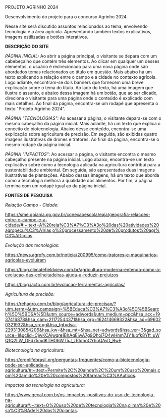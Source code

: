 PROJETO AGRINHO 2024

Desenvolvimento do projeto para o concurso Agrinho 2024.

Nesse site será discutido assuntos relacionados ao tema, envolvendo tecnologia e a área agrícola. Apresentando também textos explicativos, imagens estilizadas e botões interativos.

**DESCRIÇÃO DO SITE**

*PÁGINA INICIAL:*
Ao abrir a página principal, o visitante se depara com um cabebeçalho que contém três elementos. Ao clicar em qualquer um desses elementos, o usuário é redirecionado para uma nova página onde são abordados temas relacionados ao título em questão.
Mais abaixo há um texto explicando a relação entre o campo e a cidade no contexto agrícola.
Logo adiante, encontram-se dois banners que fornecem uma breve explicação sobre o tema do título. Ao lado do texto, há uma imagem que ilustra o assunto, e abaixo dessa imagem há um botão, que ao ser clicado, direciona o visitante para uma página onde o conteúdo é explicado com mais detalhes.
Ao final da página, encontra-se um rodapé que apresenta o texto "Projeto Agrinho 2024".

*PÁGINA "TECNOLOGIAS":*
Ao acessar a página, o visitante depara-se com o mesmo cabeçalho da página inicial. 
Mais adiante, há um texto que explica o conceito de biotecnologia. 
Abaixo desse conteúdo, encontra-se uma explicação sobre agricultura de precisão. Em seguida, são
exibidas quatro imagens ilustrativas de drones e tratores. 
Ao final da página, encontra-se o mesmo rodapé da página inicial.

*PÁGINA "IMPACTOS":*
Ao acessar a página, o visitante encontra o mesmo cabeçalho presente na página inicial.
Logo abaixo, encontra-se um texto explicativo sobre como a tecnologia aplicada na agricultura contribui para a sustentabilidade ambiental.
Em seguida, são apresentadas duas imagens ilustrativas de plantações.
Abaixo dessas imagens, há um texto que aborda como a tecnologia melhora a qualidade dos alimentos.
Por fim, a página termina com um rodapé igual ao da página inicial.


**FONTES DE PESQUISA**

*Relação Campo - Cidade:*

https://sme.goiania.go.gov.br/conexaoescola/eaja/geografia-relacoes-entre-o-campo-e-a-cidade/#:~:text=A%20rela%C3%A7%C3%A3o%20das%20atividades%20agropecu%C3%A1rias,o%20processamento%20de%20produtos%20agr%C3%ADcolas.



*Evolução das tecnologias:*

https://news.agrofy.com.br/noticia/200995/como-tratores-e-maquinarios-agricolas-evoluiram

https://blog.climatefieldview.com.br/agricultura-moderna-entenda-como-a-evolucao-das-colheitadeiras-ajuda-a-reduzir-prejuizos

https://blog.jacto.com.br/evolucao-ferramentas-agricolas/



*Agricultura de precisão:*

https://rehagro.com.br/blog/agricultura-de-precisao/?utm_term=&utm_campaign=%5BEduca%C3%A7%C3%A3o%5D%5BSearch%5D%5BDSA%5D&utm_source=adwords&utm_medium=ppc&hsa_acc=1937416878&hsa_cam=21172544371&hsa_grp=162414669322&hsa_ad=696020321932&hsa_src=g&hsa_tgt=dsa-2293130854206&hsa_kw=&hsa_mt=&hsa_net=adwords&hsa_ver=3&gad_source=1&gclid=CjwKCAjwqre1BhAqEiwA7g9Qhoi7Q4wHnm7JY1ubfk8Yft_uWQ1Q2LW_DFd75mdKTHO6WT5J_zRIdhoCYhoQAvD_BwE



*Biotecnologia na agricultura:*

https://croplifebrasil.org/perguntas-frequentes/como-a-biotecnologia-pode-ser-aplicada-a-agricultura/#:~:text=Permite%2C%20ainda%2C%20um%20uso%20mais,com%20amido%20e%20compostos%20farmac%C3%AAuticos.



*Impactos da tecnologia na agricultura:*

https://www.gecal.com.br/os-impactos-positivos-do-uso-de-tecnologia-na-agricultura#:~:text=O%20uso%20de%20tecnologia%20na,clima%20e%20sa%C3%BAde%20das%20plantas.
